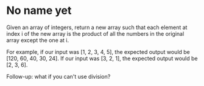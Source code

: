 # No name yet

Given an array of integers, return a new array such that each element at index i of the new array is the product of all the numbers in the original array except the one at i.

For example, if our input was [1, 2, 3, 4, 5], the expected output would be [120, 60, 40, 30, 24]. If our input was [3, 2, 1], the expected output would be [2, 3, 6].

Follow-up: what if you can't use division?
